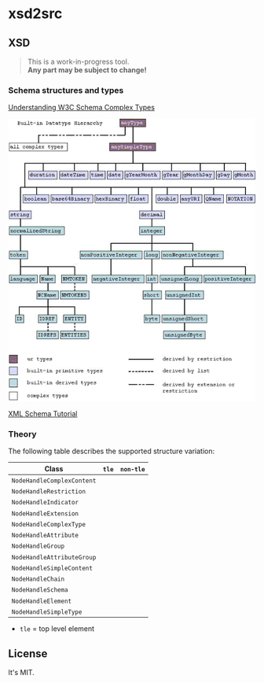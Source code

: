 # xsd2src

## XSD

> This is a work-in-progress tool.\
> **Any part may be subject to change!**

### Schema structures and types

[Understanding W3C Schema Complex Types](https://www.xml.com/pub/a/2001/08/22/easyschema.html)

![The XSD type hierarchy](type-hierarchy.gif)

[XML Schema Tutorial](https://www.w3schools.com/xml/schema_intro.asp)

### Theory

The following table describes the supported structure variation:

| Class                       | `tle` | `non-tle` |
| --------------------------- | ----- | --------- |
| `NodeHandleComplexContent`  |       |           |
| `NodeHandleRestriction`     |       |           |
| `NodeHandleIndicator`       |       |           |
| `NodeHandleExtension`       |       |           |
| `NodeHandleComplexType`     |       |           |
| `NodeHandleAttribute`       |       |           |
| `NodeHandleGroup`           |       |           |
| `NodeHandleAttributeGroup`  |       |           |
| `NodeHandleSimpleContent`   |       |           |
| `NodeHandleChain`           |       |           |
| `NodeHandleSchema`          |       |           |
| `NodeHandleElement`         |       |           |
| `NodeHandleSimpleType`      |       |           |

* `tle` = top level element

## License

It's MIT.

